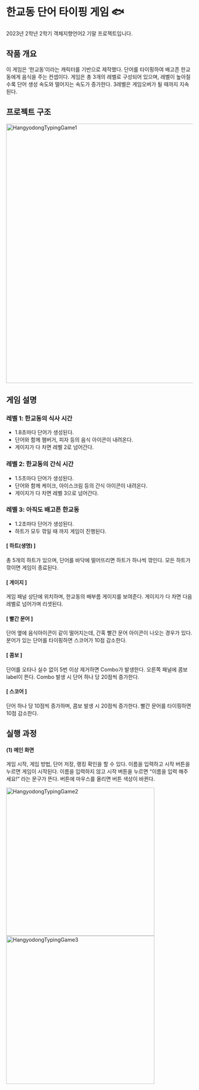 # 한교동 단어 타이핑 게임 🐟
2023년 2학년 2학기 객체지향언어2 기말 프로젝트입니다.

## 작품 개요 
이 게임은 ‘한교동’이라는 캐릭터를 기반으로 제작했다. 단어를 타이핑하여 배고픈 한교동에게 음식을 주는 컨셉이다. 
게임은 총 3개의 레벨로 구성되어 있으며, 레벨이 높아질수록 단어 생성 속도와 떨어지는 속도가 증가한다. 3레벨은 게임오버가 될 때까지 지속된다.

## 프로젝트 구조
<img src="https://github.com/ZUZ1H3/HangyodongTypingGame/assets/147241368/29fa7bdf-85c8-4aaa-97fe-8ebff71720db" alt="HangyodongTypingGame1"  width="700px">

## 게임 설명
### 레벨 1: 한교동의 식사 시간

* 1.8초마다 단어가 생성된다.
* 단어와 함께 햄버거, 피자 등의 음식 아이콘이 내려온다.
* 게이지가 다 차면 레벨 2로 넘어간다.

### 레벨 2: 한교동의 간식 시간

* 1.5초마다 단어가 생성된다.
* 단어와 함께 케이크, 아이스크림 등의 간식 아이콘이 내려온다.
* 게이지가 다 차면 레벨 3으로 넘어간다.

### 레벨 3: 아직도 배고픈 한교동
* 1.2초마다 단어가 생성된다.
* 하트가 모두 깎일 때 까지 게임이 진행된다.

#### [ 하트(생명) ] 
총 5개의 하트가 있으며, 단어를 바닥에 떨어뜨리면 하트가 하나씩 깎인다. 모든 하트가 깎이면 게임이 종료된다. 

#### [ 게이지 ] 
게임 패널 상단에 위치하며, 한교동의 배부름 게이지를 보여준다. 게이지가 다 차면 다음 레벨로 넘어가며 리셋된다. 

#### [ 빨간 문어 ] 
단어 옆에 음식아이콘이 같이 떨어지는데, 간혹 빨간 문어 아이콘이 나오는 경우가 있다. 문어가 있는 단어를 타이핑하면 스코어가 10점 감소한다.

#### [ 콤보 ] 
단어를 오타나 실수 없이 5번 이상 제거하면 Combo가 발생한다. 오른쪽 패널에 콤보 label이 뜬다. Combo 발생 시 단어 하나 당 20점씩 증가한다. 

#### [ 스코어 ] 
단어 하나 당 10점씩 증가하며, 콤보 발생 시 20점씩 증가한다. 빨간 문어를 타이핑하면 10점 감소한다.

## 실행 과정
#### (1) 메인 화면 
게임 시작, 게임 방법, 단어 저장, 랭킹 확인을 할 수 있다. 이름을 입력하고 시작 버튼을 누르면 게임이 
시작된다. 이름을 입력하지 않고 시작 버튼을 누르면 “이름을 입력 해주세요!” 라는 문구가 뜬다. 
버튼에 마우스를 올리면 버튼 색상이 바뀐다. 

<img src="https://github.com/ZUZ1H3/HangyodongTypingGame/assets/147241368/09c7a927-a37a-454a-ac9b-b9db0bf15f77" alt="HangyodongTypingGame2" width="400px">
<img src="https://github.com/ZUZ1H3/HangyodongTypingGame/assets/147241368/81eb000d-50dd-44ef-82c0-fdec0a34543e" alt="HangyodongTypingGame3" width="400px">
